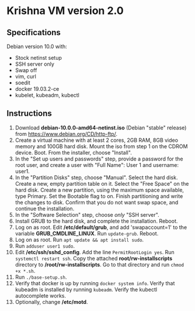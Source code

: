 # Krishna VM version 2.0

## Specifications
Debian version 10.0 with:
  - Stock netinst setup 
  - SSH server only
  - Swap off
  - vim, curl
  - soedit
  - docker 19.03.2-ce
  - kubelet, kubeadm, kubectl

## Instructions

1. Download **debian-10.0.0-amd64-netinst.iso** (Debian "stable" release) from https://www.debian.org/CD/http-ftp/. 
2. Create a virtual machine with at least 2 cores, 2GB RAM, 8GB video memory and 100GB hard disk. Mount the iso from step 1 on the CDROM device. Boot. From the installer, choose "Install".
3. In the "Set up users and passwords" step, provide a password for the root user, and create a user with "Full Name": User 1 and username: user1.
4. In the "Partition Disks" step, choose "Manual". Select the hard disk. Create a new, empty partition table on it. Select the "Free Space" on the hard disk. Create a new partition, using the maximum space available, type Primary. Set the Bootable flag to on. Finish partitioning and write the changes to disk. Confirm that you do not want swap space, and continue the installation.
5. In the "Software Selection" step, choose _only_ "SSH server".
6. Install GRUB to the hard disk, and complete the installation. Reboot.
7. Log on as root. Edit **/etc/default/grub**, and add 'swapaccount=1' to the variable **GRUB_CMDLINE_LINUX**. Run `update-grub`. Reboot.
8. Log on as root. Run `apt update && apt install sudo`.
9. Run `adduser user1 sudo`. 
10. Edit **/etc/ssh/sshd_config**. Add the line `PermitRootLogin yes`. Run `systemctl restart ssh`. Copy the attached **root/rw-installscripts** directory to **/root/rw-installscripts**. Go to that directory and run `chmod +x *.sh`.
11. Run `./base-setup.sh`.
12. Verify that docker is up by running `docker system info`. Verify that kubeadm is installed by running `kubeadm`. Verify the kubectl autocomplete works.
14. Optionally, change **/etc/motd**.
